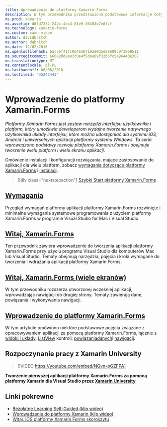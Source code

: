 ```yaml
---
title: Wprowadzenie do platformy Xamarin.Forms
description: W tym przewodniku przedstawiono podstawowe informacje dotyczące tworzenia platformy Xamarin.Forms oraz obejmuje tworzenie wielu platform i wielu ekranu aplikacji.
ms.prod: xamarin
ms.assetid: d87d7232-242c-4ec4-81e9-36103d7e8fcf
ms.technology: xamarin-forms
ms.custom: xamu-video
author: davidbritch
ms.author: dabritch
ms.date: 12/02/2016
ms.openlocfilehash: 6ac76f41fc0646107102e0d5e59609c0f3969511
ms.sourcegitcommit: 66682dd8e93c0e4f5dee69f32b5fc5a96443e307
ms.translationtype: MT
ms.contentlocale: pl-PL
ms.lasthandoff: 06/08/2018
ms.locfileid: "35242443"
---
```

# <a name="getting-started-with-xamarinforms"></a>Wprowadzenie do platformy Xamarin.Forms

_Platformy Xamarin.Forms jest zestaw narzędzi interfejsu użytkownika i platform, który umożliwia deweloperom wydajne tworzenie natywnego użytkownika układy interfejsu, które można udostępniać dla systemu iOS, Android i uniwersalnych aplikacji platformy systemu Windows. Ta seria wprowadzono podstawy rozwoju platformy Xamarin.Forms i obejmuje tworzenie wielu platform i wielu ekranu aplikacji._

Omówienie instalacji i konfiguracji rozwiązania, mające zastosowanie do aplikacji dla wielu platform, zobacz [wymagania dotyczące platformy Xamarin.Forms](installation.md) i [instalacji](~/cross-platform/get-started/installation/index.md).

> [!div class="nextstepaction"]
> [Szybki Start platformy Xamarin.Forms](~/xamarin-forms/get-started/hello-xamarin-forms/quickstart.md)



## <a name="requirementsinstallationmd"></a>[Wymagania](installation.md)

Przegląd wymagań platformy aplikacji platformy Xamarin.Forms rozwinięte i minimalne wymagania systemowe programowania z użyciem platformy Xamarin.Forms w programie Visual Studio for Mac i Visual Studio.

## <a name="hello-xamarinformsxamarin-formsget-startedhello-xamarin-formsindexmd"></a>[Witaj, Xamarin.Forms](~/xamarin-forms/get-started/hello-xamarin-forms/index.md)

Ten przewodnik zawiera wprowadzenie do tworzenia aplikacji platformy Xamarin.Forms przy użyciu programu Visual Studio dla komputerów Mac lub Visual Studio. Tematy obejmują narzędzia, pojęcia i kroki wymagane do tworzenia i wdrażania aplikacji platformy Xamarin.Forms.

## <a name="hello-xamarinforms-multiscreenxamarin-formsget-startedhello-xamarin-forms-multiscreenindexmd"></a>[Witaj, Xamarin.Forms (wiele ekranów)](~/xamarin-forms/get-started/hello-xamarin-forms-multiscreen/index.md)

W tym przewodniku rozszerza utworzonej wcześniej aplikacji, wprowadzając nawigacji do drugiej strony. Tematy zawierają dane, powiązania i wykonywania nawigacji.

## <a name="introduction-to-xamarinformsxamarin-formsget-startedintroduction-to-xamarin-formsmd"></a>[Wprowadzenie do platformy Xamarin.Forms](~/xamarin-forms/get-started/introduction-to-xamarin-forms.md)

W tym artykule omówiono niektóre podstawowe pojęcia związane z opracowywaniem aplikacji za pomocą platformy Xamarin.Forms, łącznie z [widoki i układy](~/xamarin-forms/get-started/introduction-to-xamarin-forms.md#Views_and_Layouts), [ListView](~/xamarin-forms/get-started/introduction-to-xamarin-forms.md#Lists_in_Xamarin_Forms) kontroli, [powiązaniadanych](~/xamarin-forms/get-started/introduction-to-xamarin-forms.md#Data_Binding)i [nawigacji](~/xamarin-forms/get-started/introduction-to-xamarin-forms.md#Navigation).


## <a name="get-started-with-xamarin-university"></a>Rozpoczynanie pracy z Xamarin University

> [!VIDEO https://youtube.com/embed/NGvn-pGZFPA]

**Tworzenie pierwszej aplikacji platformy Xamarin.Forms za pomocą platformy Xamarin dla Visual Studio przez [Xamarin University](https://university.xamarin.com)**


## <a name="related-links"></a>Linki pokrewne

- [Bezpłatne Learning Self-Guided (klip wideo)](https://university.xamarin.com/self-guided)
- [Wprowadzenie do platformy Xamarin (klip wideo)](https://developer.xamarin.com/videos/)
- [Witaj, iOS platformy Xamarin.Forms skoroszytu](https://developer.xamarin.com/workbooks/xamarin-forms/getting-started/GettingStartedWithXamarinForms-ios.workbook)

